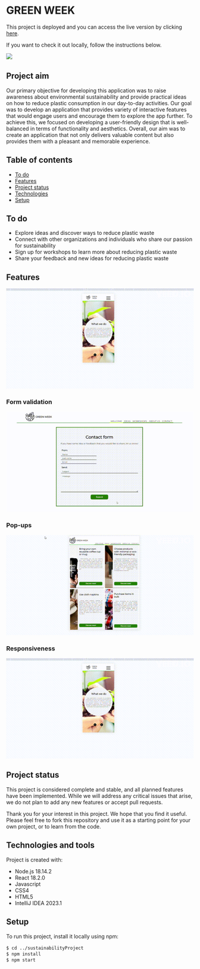 # GREEN WEEK

This project is deployed and you can access the live version by clicking [here](https://sustainability-project-vert.vercel.app/).

If you want to check it out locally, follow the instructions below.

![](readmeSources/greenWeek.gif)

## Project aim

Our primary objective for developing this application was to raise awareness about environmental sustainability and
provide practical ideas on how to reduce plastic consumption in our day-to-day activities. Our goal was to develop an
application that provides variety of interactive features that would engage users and encourage them to explore the app
further. To achieve this, we focused on developing a user-friendly design that is well-balanced in terms of
functionality and aesthetics. Overall, our aim was to create an application that not only delivers valuable content but
also provides them with a pleasant and memorable experience.

## Table of contents

* [To do](#to-do)
* [Features](#features)
* [Project status](#project-status)
* [Technologies](#technologies-and-tools)
* [Setup](#setup)

## To do

- Explore ideas and discover ways to reduce plastic waste
- Connect with other organizations and individuals who share our passion for sustainability
- Sign up for workshops to learn more about reducing plastic waste
- Share your feedback and new ideas for reducing plastic waste

## Features

![](readmeSources/responsive.gif)

### Form validation

![](readmeSources/form.gif)

### Pop-ups

![](readmeSources/popups.gif)

### Responsiveness

![](readmeSources/responsive.gif)

## Project status

This project is considered complete and stable, and all planned features have been implemented. While we will address
any critical issues that arise, we do not plan to add any new features or accept pull requests.

Thank you for your interest in this project. We hope that you find it useful. Please feel free to fork this repository
and use it as a starting point for your own project, or to learn from the code.

## Technologies and tools

Project is created with:

* Node.js 18.14.2
* React 18.2.0
* Javascript
* CSS4
* HTML5
* IntelliJ IDEA 2023.1

## Setup

To run this project, install it locally using npm:

```
$ cd ../sustainabilityProject
$ npm install
$ npm start
```
